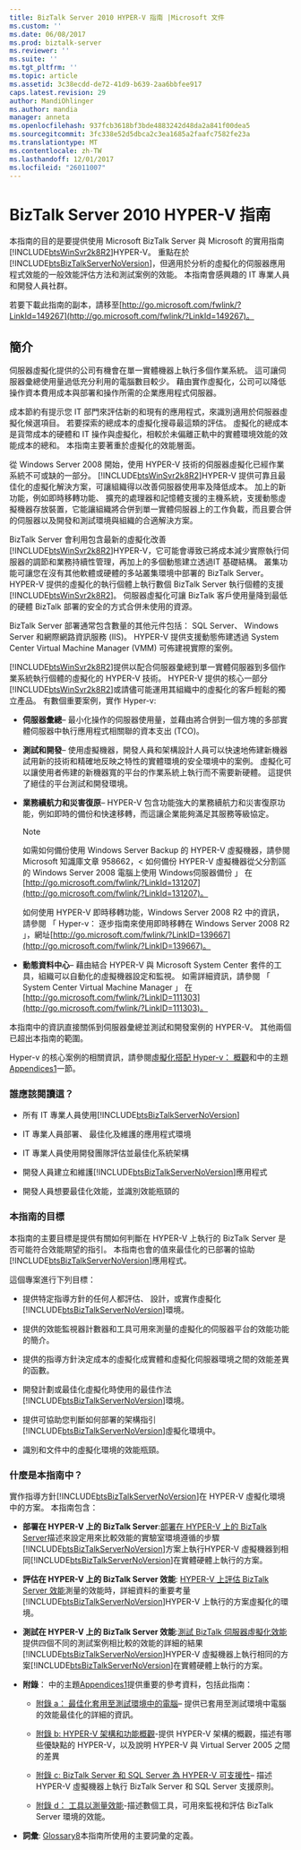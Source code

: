 ```yaml
---
title: BizTalk Server 2010 HYPER-V 指南 |Microsoft 文件
ms.custom: ''
ms.date: 06/08/2017
ms.prod: biztalk-server
ms.reviewer: ''
ms.suite: ''
ms.tgt_pltfrm: ''
ms.topic: article
ms.assetid: 3c38ecdd-de72-41d9-b639-2aa6bbfee917
caps.latest.revision: 29
author: MandiOhlinger
ms.author: mandia
manager: anneta
ms.openlocfilehash: 937fcb3618bf3bde4883242d48da2a841f00dea5
ms.sourcegitcommit: 3fc338e52d5dbca2c3ea1685a2faafc7582fe23a
ms.translationtype: MT
ms.contentlocale: zh-TW
ms.lasthandoff: 12/01/2017
ms.locfileid: "26011007"
---
```

# <a name="biztalk-server-2010-hyper-v-guide"></a>BizTalk Server 2010 HYPER-V 指南
本指南的目的是要提供使用 Microsoft BizTalk Server 與 Microsoft 的實用指南[!INCLUDE[btsWinSvr2k8R2](../includes/btswinsvr2k8r2-md.md)]HYPER-V。 重點在於[!INCLUDE[btsBizTalkServerNoVersion](../includes/btsbiztalkservernoversion-md.md)]，但適用於分析的虛擬化的伺服器應用程式效能的一般效能評估方法和測試案例的效能。 本指南會感興趣的 IT 專業人員和開發人員社群。  
  
 若要下載此指南的副本，請移至[http://go.microsoft.com/fwlink/?LinkId=149267](http://go.microsoft.com/fwlink/?LinkId=149267)。  
  
## <a name="introduction"></a>簡介  
 伺服器虛擬化提供的公司有機會在單一實體機器上執行多個作業系統。 這可讓伺服器彚總使用量過低充分利用的電腦數目較少。 藉由實作虛擬化，公司可以降低操作資本費用成本與部署和操作所需的企業應用程式伺服器。  
  
 成本節約有提示您 IT 部門來評估新的和現有的應用程式，來識別適用於伺服器虛擬化候選項目。 若要探索的總成本的虛擬化搜尋最這類的評估。 虛擬化的總成本是貨幣成本的硬體和 IT 操作與虛擬化，相較於未偏離正軌中的實體環境效能的效能成本的總和。 本指南主要著重於虛擬化的效能層面。  
  
 從 Windows Server 2008 開始，使用 HYPER-V 技術的伺服器虛擬化已經作業系統不可或缺的一部分。 [!INCLUDE[btsWinSvr2k8R2](../includes/btswinsvr2k8r2-md.md)]HYPER-V 提供可靠且最佳化的虛擬化解決方案，可讓組織得以改善伺服器使用率及降低成本。 加上的新功能，例如即時移轉功能、 擴充的處理器和記憶體支援的主機系統，支援動態虛擬機器存放裝置，它能讓組織將合併到單一實體伺服器上的工作負載，而且要合併的伺服器以及開發和測試環境與組織的合適解決方案。  
  
 BizTalk Server 會利用包含最新的虛擬化改善[!INCLUDE[btsWinSvr2k8R2](../includes/btswinsvr2k8r2-md.md)]HYPER-V，它可能會導致已將成本減少實際執行伺服器的調節和業務持續性管理，再加上的多個動態建立透過IT 基礎結構。 叢集功能可讓您在沒有其他軟體或硬體的多站叢集環境中部署的 BizTalk Server。 HYPER-V 提供的虛擬化的執行個體上執行數個 BizTalk Server 執行個體的支援[!INCLUDE[btsWinSvr2k8R2](../includes/btswinsvr2k8r2-md.md)]。 伺服器虛擬化可讓 BizTalk 客戶使用量降到最低的硬體 BizTalk 部署的安全的方式合併未使用的資源。  
  
 BizTalk Server 部署通常包含數量的其他元件包括： SQL Server、 Windows Server 和網際網路資訊服務 (IIS)。 HYPER-V 提供支援動態佈建透過 System Center Virtual Machine Manager (VMM) 可佈建視實際的案例。  
  
 [!INCLUDE[btsWinSvr2k8R2](../includes/btswinsvr2k8r2-md.md)]提供以配合伺服器彙總到單一實體伺服器到多個作業系統執行個體的虛擬化的 HYPER-V 技術。 HYPER-V 提供的核心一部分[!INCLUDE[btsWinSvr2k8R2](../includes/btswinsvr2k8r2-md.md)]或請儘可能運用其組織中的虛擬化的客戶輕鬆的獨立產品。 有數個重要案例，實作 Hyper-v:  
  
-   **伺服器彙總**– 最小化操作的伺服器使用量，並藉由將合併到一個方塊的多部實體伺服器中執行應用程式相關聯的資本支出 (TCO)。  
  
-   **測試和開發**– 使用虛擬機器，開發人員和架構設計人員可以快速地佈建新機器試用新的技術和精確地反映之特性的實體環境的安全環境中的案例。 虛擬化可以讓使用者佈建的新機器寬的平台的作業系統上執行而不需要新硬體。 這提供了絕佳的平台測試和開發環境。  
  
-   **業務續航力和災害復原**– HYPER-V 包含功能強大的業務續航力和災害復原功能，例如即時的備份和快速移轉，而這讓企業能夠滿足其服務等級協定。  
  
    > [!NOTE]  
    >  如需如何備份使用 Windows Server Backup 的 HYPER-V 虛擬機器，請參閱 Microsoft 知識庫文章 958662，< 如何備份 HYPER-V 虛擬機器從父分割區的 Windows Server 2008 電腦上使用 Windows伺服器備份 」 在[http://go.microsoft.com/fwlink/?LinkId=131207](http://go.microsoft.com/fwlink/?LinkId=131207)。  
    >   
    >  如何使用 HYPER-V 即時移轉功能，Windows Server 2008 R2 中的資訊，請參閱 「 Hyper-v： 逐步指南來使用即時移轉在 Windows Server 2008 R2 」，網址[http://go.microsoft.com/fwlink/?LinkID=139667](http://go.microsoft.com/fwlink/?LinkID=139667)。  
  
-   **動態資料中心**– 藉由結合 HYPER-V 與 Microsoft System Center 套件的工具，組織可以自動化的虛擬機器設定和監視。 如需詳細資訊，請參閱 「 System Center Virtual Machine Manager 」 在[http://go.microsoft.com/fwlink/?LinkID=111303](http://go.microsoft.com/fwlink/?LinkID=111303)。  
  
 本指南中的資訊直接關係到伺服器彙總並測試和開發案例的 HYPER-V。 其他兩個已超出本指南的範圍。  
  
 Hyper-v 的核心案例的相關資訊，請參閱[虛擬化搭配 Hyper-v： 概觀](http://go.microsoft.com/fwlink/?LinkID=202438)和中的主題[Appendices1](../technical-guides/appendices1.md)一節。  
  
### <a name="who-should-read-this"></a>誰應該閱讀這？  
  
-   所有 IT 專業人員使用[!INCLUDE[btsBizTalkServerNoVersion](../includes/btsbiztalkservernoversion-md.md)]  
  
-   IT 專業人員部署、 最佳化及維護的應用程式環境  
  
-   IT 專業人員使用開發團隊評估並最佳化系統架構  
  
-   開發人員建立和維護[!INCLUDE[btsBizTalkServerNoVersion](../includes/btsbiztalkservernoversion-md.md)]應用程式  
  
-   開發人員想要最佳化效能，並識別效能瓶頸的  
  
### <a name="goals-of-this-guide"></a>本指南的目標  
 本指南的主要目標是提供有關如何判斷在 HYPER-V 上執行的 BizTalk Server 是否可能符合效能期望的指引。 本指南也會的值來最佳化的已部署的協助[!INCLUDE[btsBizTalkServerNoVersion](../includes/btsbiztalkservernoversion-md.md)]應用程式。  
  
 這個專案進行下列目標：  
  
-   提供特定指導方針的任何人都評估、 設計，或實作虛擬化[!INCLUDE[btsBizTalkServerNoVersion](../includes/btsbiztalkservernoversion-md.md)]環境。  
  
-   提供的效能監視器計數器和工具可用來測量的虛擬化的伺服器平台的效能功能的簡介。  
  
-   提供的指導方針決定成本的虛擬化成實體和虛擬化伺服器環境之間的效能差異的函數。  
  
-   開發計劃或最佳化虛擬化時使用的最佳作法[!INCLUDE[btsBizTalkServerNoVersion](../includes/btsbiztalkservernoversion-md.md)]環境。  
  
-   提供可協助您判斷如何部署的架構指引[!INCLUDE[btsBizTalkServerNoVersion](../includes/btsbiztalkservernoversion-md.md)]虛擬化環境中。  
  
-   識別和文件中的虛擬化環境的效能瓶頸。  
  
### <a name="whats-in-this-guide"></a>什麼是本指南中？  
 實作指導方針[!INCLUDE[btsBizTalkServerNoVersion](../includes/btsbiztalkservernoversion-md.md)]在 HYPER-V 虛擬化環境中的方案。 本指南包含：  
  
-   **部署在 HYPER-V 上的 BizTalk Server**:[部署在 HYPER-V 上的 BizTalk Server](../technical-guides/deploying-biztalk-server-on-hyper-v.md)描述來設定用來比較效能的實驗室環境遵循的步驟[!INCLUDE[btsBizTalkServerNoVersion](../includes/btsbiztalkservernoversion-md.md)]方案上執行HYPER-V 虛擬機器到相同[!INCLUDE[btsBizTalkServerNoVersion](../includes/btsbiztalkservernoversion-md.md)]在實體硬體上執行的方案。  
  
-   **評估在 HYPER-V 上的 BizTalk Server 效能**: [HYPER-V 上評估 BizTalk Server 效能](../technical-guides/evaluating-biztalk-server-performance-on-hyper-v.md)測量的效能時，詳細資料的重要考量[!INCLUDE[btsBizTalkServerNoVersion](../includes/btsbiztalkservernoversion-md.md)]HYPER-V 上執行的方案虛擬化的環境。  
  
-   **測試在 HYPER-V 上的 BizTalk Server 效能**:[測試 BizTalk 伺服器虛擬化效能](../technical-guides/testing-biztalk-server-virtualization-performance.md)提供四個不同的測試案例相比較的效能的詳細的結果[!INCLUDE[btsBizTalkServerNoVersion](../includes/btsbiztalkservernoversion-md.md)]HYPER-V 虛擬機器上執行相同的方案[!INCLUDE[btsBizTalkServerNoVersion](../includes/btsbiztalkservernoversion-md.md)]在實體硬體上執行的方案。  
  
-   **附錄**： 中的主題[Appendices1](../technical-guides/appendices1.md)提供重要的參考資料，包括此指南：  
  
    -   [附錄 a： 最佳化套用至測試環境中的電腦](../technical-guides/appendix-a-optimizations-applied-to-computers-in-test-environment.md)– 提供已套用至測試環境中電腦的效能最佳化的詳細的資訊。  
  
    -   [附錄 b: HYPER-V 架構和功能概觀](../technical-guides/appendix-b-hyper-v-architecture-and-feature-overview.md)-提供 HYPER-V 架構的概觀，描述有哪些優缺點的 HYPER-V，以及說明 HYPER-V 與 Virtual Server 2005 之間的差異  
  
    -   [附錄 c: BizTalk Server 和 SQL Server 為 HYPER-V 可支援性](../technical-guides/appendix-c-biztalk-server-and-sql-server-hyper-v-supportability.md)– 描述 HYPER-V 虛擬機器上執行 BizTalk Server 和 SQL Server 支援原則。  
  
    -   [附錄 d： 工具以測量效能](../technical-guides/appendix-d-tools-for-measuring-performance.md)-描述數個工具，可用來監視和評估 BizTalk Server 環境的效能。  
  
-   **詞彙**: [Glossary8](../technical-guides/glossary8.md)本指南所使用的主要詞彙的定義。